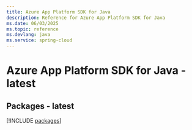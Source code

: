 ```yaml
---
title: Azure App Platform SDK for Java
description: Reference for Azure App Platform SDK for Java
ms.date: 06/03/2025
ms.topic: reference
ms.devlang: java
ms.service: spring-cloud
---
```

# Azure App Platform SDK for Java - latest
## Packages - latest
[!INCLUDE [packages](app-platform-index.md)]